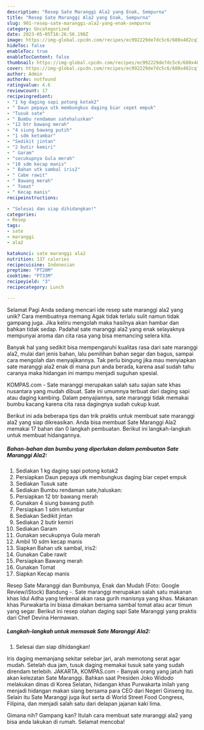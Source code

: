 ```yaml
---
description: "Resep Sate Maranggi Ala2 yang Enak, Sempurna"
title: "Resep Sate Maranggi Ala2 yang Enak, Sempurna"
slug: 901-resep-sate-maranggi-ala2-yang-enak-sempurna
category: Uncategorized
date: 2023-05-05T16:26:56.190Z
image: https://img-global.cpcdn.com/recipes/ec992229de7dc5c6/680x482cq70/sate-maranggi-ala2-foto-resep-utama.jpg
hideToc: false
enableToc: true
enableTocContent: false
thumbnail: https://img-global.cpcdn.com/recipes/ec992229de7dc5c6/680x482cq70/sate-maranggi-ala2-foto-resep-utama.jpg
cover: https://img-global.cpcdn.com/recipes/ec992229de7dc5c6/680x482cq70/sate-maranggi-ala2-foto-resep-utama.jpg
author: Admin
authorAv: notfound
ratingvalue: 4.6
reviewcount: 17
recipeingredient:
- "1 kg daging sapi potong kotak2"
- " Daun pepaya utk membungkus daging biar cepet empuk"
- "Tusuk sate"
- " Bumbu rendaman satehaluskan"
- "12 btr bawang merah"
- "4 siung bawang putih"
- "1 sdm ketumbar"
- "Sedikit jintan"
- "2 butir kemiri"
- " Garam"
- "secukupnya Gula merah"
- "10 sdm kecap manis"
- " Bahan utk sambal iris2"
- " Cabe rawit"
- " Bawang merah"
- " Tomat"
- " Kecap manis"
recipeinstructions:

- "Selesai dan siap dihidangkan!"
categories:
- Resep
tags:
- sate
- maranggi
- ala2

katakunci: sate maranggi ala2 
nutrition: 137 calories
recipecuisine: Indonesian
preptime: "PT20M"
cooktime: "PT33M"
recipeyield: "3"
recipecategory: Lunch

---
```



Selamat Pagi Anda sedang mencari ide resep sate maranggi ala2 yang unik? Cara membuatnya memang Agak tidak terlalu sulit namun tidak gampang juga. Jika keliru mengolah maka hasilnya akan hambar dan bahkan tidak sedap. Padahal sate maranggi ala2 yang enak selayaknya mempunyai aroma dan cita rasa yang bisa memancing selera kita.


Banyak hal yang sedikit bisa mempengaruhi kualitas rasa dari sate maranggi ala2, mulai dari jenis bahan, lalu pemilihan bahan segar dan bagus, sampai cara mengolah dan menyajikannya. Tak perlu bingung jika mau menyiapkan sate maranggi ala2 enak di mana pun anda berada, karena asal sudah tahu caranya maka hidangan ini mampu menjadi suguhan spesial.

KOMPAS.com - Sate maranggi merupakan salah satu sajian sate khas nusantara yang mudah dibuat. Sate ini umumnya terbuat dari daging sapi atau daging kambing. Dalam penyajiannya, sate maranggi tidak memakai bumbu kacang karena cita rasa dagingnya sudah cukup kuat.


Berikut ini ada beberapa tips dan trik praktis untuk membuat sate maranggi ala2 yang siap dikreasikan. Anda bisa membuat Sate Maranggi Ala2 memakai 17 bahan dan 0 langkah pembuatan. Berikut ini langkah-langkah untuk membuat hidangannya.

<!--inarticleads1-->

##### Bahan-bahan dan bumbu yang diperlukan dalam pembuatan Sate Maranggi Ala2:

1. Sediakan 1 kg daging sapi potong kotak2
1. Persiapkan  Daun pepaya utk membungkus daging biar cepet empuk
1. Sediakan Tusuk sate
1. Sediakan  Bumbu rendaman sate,haluskan:
1. Persiapkan 12 btr bawang merah
1. Gunakan 4 siung bawang putih
1. Persiapkan 1 sdm ketumbar
1. Sediakan Sedikit jintan
1. Sediakan 2 butir kemiri
1. Sediakan  Garam
1. Gunakan secukupnya Gula merah
1. Ambil 10 sdm kecap manis
1. Siapkan  Bahan utk sambal, iris2:
1. Gunakan  Cabe rawit
1. Persiapkan  Bawang merah
1. Gunakan  Tomat
1. Siapkan  Kecap manis


Resep Sate Maranggi dan Bumbunya, Enak dan Mudah (Foto: Google Review/iStock) Bandung -. Sate maranggi merupakan salah satu makanan khas Idul Adha yang terkenal akan rasa gurih manisnya yang khas. Makanan khas Purwakarta ini biasa dimakan bersama sambal tomat atau acar timun yang segar. Berikut ini resep olahan daging sapi Sate Maranggi yang praktis dari Chef Devina Hermawan. 

<!--inarticleads2-->

##### Langkah-langkah untuk memasak Sate Maranggi Ala2:


1. Selesai dan siap dihidangkan!

Iris daging memanjang sekitar selebar jari, arah memotong serat agar mudah. Setelah dua jam, tusuk daging memakai tusuk sate yang sudah direndam terlebih. JAKARTA, KOMPAS.com - Banyak orang yang jatuh hati akan kelezatan Sate Maranggi. Bahkan saat Presiden Joko Widodo melakukan dinas di Korea Selatan, hidangan khas Purwakarta inilah yang menjadi hidangan makan siang bersama para CEO dari Negeri Ginseng itu. Selain itu Sate Maranggi juga ikut serta di World Street Food Congress, Filipina, dan menjadi salah satu dari delapan jajanan kaki lima. 

Gimana nih? Gampang kan? Itulah cara membuat sate maranggi ala2 yang bisa anda lakukan di rumah. Selamat mencoba!
